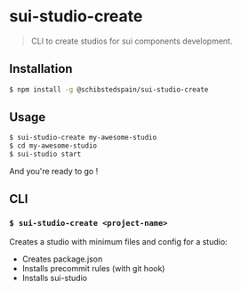 # sui-studio-create

> CLI to create studios for sui components development.


## Installation

```sh
$ npm install -g @schibstedspain/sui-studio-create
```

## Usage


```sh
$ sui-studio-create my-awesome-studio
$ cd my-awesome-studio
$ sui-studio start
```

And you're ready to go !

## CLI

### `$ sui-studio-create <project-name>`

Creates a studio with minimum files and config for a studio:
* Creates package.json
* Installs precommit rules (with git hook)
* Installs sui-studio
